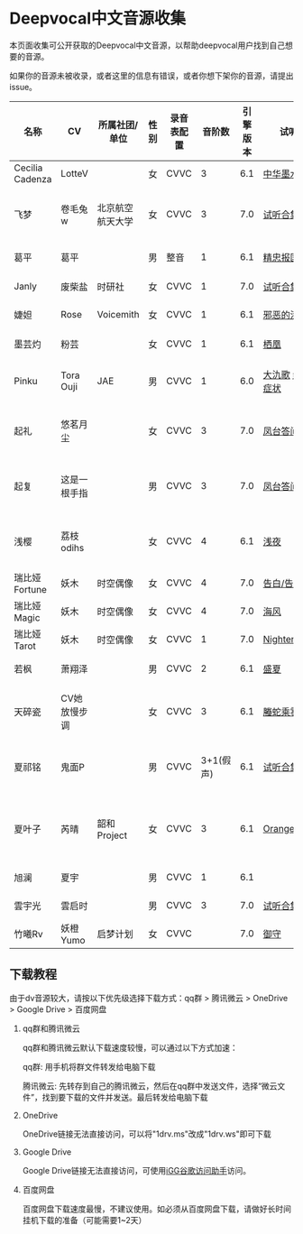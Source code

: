 # Deepvocal中文音源收集

本页面收集可公开获取的Deepvocal中文音源，以帮助deepvocal用户找到自己想要的音源。

如果你的音源未被收录，或者这里的信息有错误，或者你想下架你的音源，请提出issue。

|名称|CV|所属社团/单位|性别|录音表配置|音阶数|引擎版本|试听|下载|
|-|-|-|-|-|-|-|-|-|
|Cecilia Cadenza|LotteV||女|CVVC|3|6.1|[中华墨水娘](https://www.bilibili.com/video/av329351767)|[mediafire](http://www.mediafire.com/file/fv7kd2rotg2uptm/CeciliaCadenza_ZH_v0.5b.zip/file)|
|飞梦|卷毛兔w|北京航空航天大学|女|CVVC|3|7.0|[试听合集](https://www.bilibili.com/video/av246386661)|qq群:863271261 [百度网盘 提取码:fmdv](https://pan.baidu.com/s/1pwlOZZ5czc3_TpBzVCffqQ)|
|葛平|葛平||男|整音|1|6.1|[精忠报国](https://www.bilibili.com/video/av83246615)|[腾讯微云](https://share.weiyun.com/5W3ceO9) [百度网盘 提取码:knra](https://pan.baidu.com/s/1aPjPlW1BerLhivUjdq8nQg)|
|Janly|废柴盐|时研社|女|CVVC|1|7.0|[试听合集](https://www.bilibili.com/video/av798615800)|qq群:1167899685|
|婕妲|Rose|Voicemith|女|CVVC|1|6.1|[邪恶的漆黑](https://www.bilibili.com/video/av968484639)|[腾讯微云](https://share.weiyun.com/5cDlabQ) [Google Drive](https://bit.ly/2XNUkOX)|
|墨芸灼|粉芸||女|CVVC|1|6.1|[栖凰](https://www.bilibili.com/video/av754087331)|[百度网盘 提取码:uwfy](https://pan.baidu.com/s/1VBQDbupp9-JMwFckr_JdzQ)|
|Pinku|Tora Ouji|JAE|男|CVVC|1|6.0|[大氿歌](https://www.bilibili.com/video/av60848549) [崇高症状](https://www.bilibili.com/video/av60952324/)|[Google Drive](https://drive.google.com/open?id=1ECWzTbCa-wVLOLreRsdD0NeEIEySgjCo) [百度网盘 提取码:xi7v](https://pan.baidu.com/s/1ThzdLQaeDsO7MObHijXFhQ)|
|起礼|悠茗月尘||女|CVVC|3|7.0|[凤台答问](https://www.bilibili.com/video/av288283912)|qq群:234143343 [百度网盘 提取码:ggv7](https://pan.baidu.com/s/18LWNKq5hxL4P_xTp7Xv0Qg )|
|起复|这是一根手指||男|CVVC|3|7.0|[凤台答问](https://www.bilibili.com/video/av288283912)|qq群:234143343 [百度网盘 提取码:ggv7](https://pan.baidu.com/s/18LWNKq5hxL4P_xTp7Xv0Qg )|
|浅樱|荔枝odihs||女|CVVC|4|6.1|[浅夜](https://www.bilibili.com/video/av582915254)|qq群:952024974 [百度网盘 提取码:QYDV](https://pan.baidu.com/s/1lNKJwqsgwABi8RUApG7Big)|
|瑞比娅 Fortune|妖木|时空偶像|女|CVVC|4|7.0|[告白/告别](https://www.bilibili.com/video/av839820448)|[Google drive](https://drive.google.com/drive/folders/1K_ThzO9Gn-c-boyuElAxqXK54kR1KcL6)|
|瑞比娅 Magic|妖木|时空偶像|女|CVVC|4|7.0|[海风](https://www.bilibili.com/video/av669639483)|[Google drive](https://drive.google.com/drive/folders/1K_ThzO9Gn-c-boyuElAxqXK54kR1KcL6)|
|瑞比娅 Tarot|妖木|时空偶像|女|CVVC|1|7.0|[Nightension](https://www.bilibili.com/video/av839820448)|[Google drive](https://drive.google.com/drive/folders/1K_ThzO9Gn-c-boyuElAxqXK54kR1KcL6)|
|若枫|萧翔泽||男|CVVC|2|6.1|[盛夏](https://www.bilibili.com/video/av201773213)|[百度网盘 提取码:ruof](https://pan.baidu.com/s/1v_NaQyhiqGQfM-Oz87kdoA)|
|天碎瓷|CV她放慢步调||女|CVVC|3|6.1|[螣蛇乘雾来](https://www.bilibili.com/video/av541078898)|qq群:1014862803 [百度网盘 提取码:rf2p](https://pan.baidu.com/s/15oLQEK8hEVIXq_BFGh9xXw )|
|夏祁铭|鬼面P||男|CVVC|3+1(假声)|6.1|[试听合集](https://www.bilibili.com/video/av288577987)|qq群:1083881873 [百度网盘 提取码:fgon](https://pan.baidu.com/s/1IkjkPOKva_Yhd3v024zgiA)|
|夏叶子|芮晴|韶和Project|女|CVVC|3|6.1|[Orange](https://www.bilibili.com/video/av83490146)|qq群:775802167 [腾讯微云](https://share.weiyun.com/5T3AQFg) [Google Drive](https://drive.google.com/open?id=1djBX_wTszaScBnE1eqFJ0_9pm8l3mRQ4) [百度网盘 提取码:jan6](https://pan.baidu.com/s/1LbhZ9dKWiwIqajy4l-58Yw)|
|旭澜|夏宇||男|CVVC|1|6.1||qq群:177160319|
|雲宇光|雲启时||男|CVVC|3|7.0|[试听合集](https://www.bilibili.com/video/av669940295)|qq群:831302201|
|竹曦Rv|妖橙Yumo|启梦计划|女|CVVC||7.0|[御守](https://www.bilibili.com/video/av458949821)|qq群:1104581827|

## 下载教程
由于dv音源较大，请按以下优先级选择下载方式：qq群 > 腾讯微云 > OneDrive > Google Drive > 百度网盘

1. qq群和腾讯微云
    
    qq群和腾讯微云默认下载速度较慢，可以通过以下方式加速：

    qq群: 用手机将群文件转发给电脑下载

    腾讯微云: 先转存到自己的腾讯微云，然后在qq群中发送文件，选择“微云文件”，找到要下载的文件并发送。最后转发给电脑下载

2. OneDrive
    
    OneDrive链接无法直接访问，可以将"1drv.ms"改成"1drv.ws"即可下载

3. Google Drive
    
    Google Drive链接无法直接访问，可使用[iGG谷歌访问助手](https://microsoftedge.microsoft.com/addons/detail/igg%E8%B0%B7%E6%AD%8C%E8%AE%BF%E9%97%AE%E5%8A%A9%E6%89%8B/mchibleoefileemjfghfejaggonplmmg)访问。

4. 百度网盘
    
    百度网盘下载速度最慢，不建议使用。如必须从百度网盘下载，请做好长时间挂机下载的准备（可能需要1~2天）